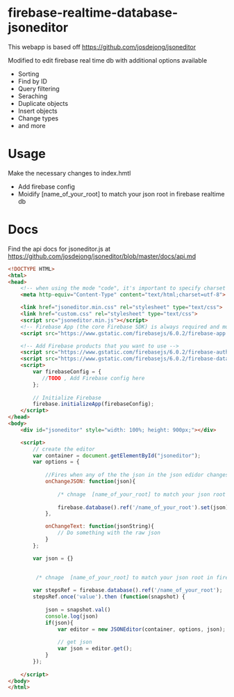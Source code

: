 # firebase-realtime-database-jsoneditor

This webapp is based off https://github.com/josdejong/jsoneditor

Modified to edit firebase real time db with additional options available
  - Sorting 
  - Find by ID
  - Query filtering 
  - Seraching 
  - Duplicate objects
  - Insert objects
  - Change types
  - and more
  
# Usage

Make the necessary changes to index.hmtl
  - Add firebase config
  - Moidify  [name_of_your_root] to match your json root in firebase realtime db
  
# Docs

Find the api docs for jsoneditor.js at https://github.com/josdejong/jsoneditor/blob/master/docs/api.md
 
```html
<!DOCTYPE HTML>
<html>
<head>
    <!-- when using the mode "code", it's important to specify charset utf-8 -->
    <meta http-equiv="Content-Type" content="text/html;charset=utf-8">

    <link href="jsoneditor.min.css" rel="stylesheet" type="text/css">
    <link href="custom.css" rel="stylesheet" type="text/css">
    <script src="jsoneditor.min.js"></script>
    <!-- Firebase App (the core Firebase SDK) is always required and must be listed first -->
    <script src="https://www.gstatic.com/firebasejs/6.0.2/firebase-app.js"></script>

    <!-- Add Firebase products that you want to use -->
    <script src="https://www.gstatic.com/firebasejs/6.0.2/firebase-auth.js"></script>
    <script src="https://www.gstatic.com/firebasejs/6.0.2/firebase-database.js"></script>
    <script>
        var firebaseConfig = {
           //TODO , Add Firebase config here
        };
    
        // Initialize Firebase
        firebase.initializeApp(firebaseConfig);
    </script>
</head>
<body>
    <div id="jsoneditor" style="width: 100%; height: 900px;"></div>

    <script>
        // create the editor
        var container = document.getElementById("jsoneditor");
        var options = {
            
            //Fires when any of the the json in the json edidor changes
            onChangeJSON: function(json){
                
                /* chnage  [name_of_your_root] to match your json root in firebase realtime db*/
                
                firebase.database().ref('/name_of_your_root').set(json);
            },

            onChangeText: function(jsonString){
                // Do something with the raw json
            }
        };

        var json = {}
        
        
         /* chnage  [name_of_your_root] to match your json root in firebase realtime db*/

        var stepsRef = firebase.database().ref('/name_of_your_root');
        stepsRef.once('value').then (function(snapshot) {
            
            json = snapshot.val()
            console.log(json)
            if(json){
                var editor = new JSONEditor(container, options, json);
                        
                // get json
                var json = editor.get();
            }
        });
            
    </script>
</body>
</html>
```
